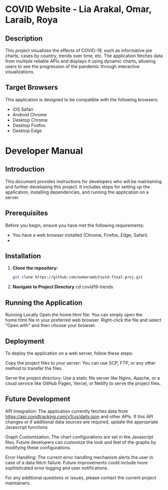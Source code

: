 # COVID Website - Lia Arakal, Omar, Laraib, Roya

## Description
This project visualizes the effects of COVID-19, such as informative pie charts, cases by country, trends over time, etc. The application fetches data from multiple reliable APIs and displays it using dynamic charts, allowing users to see the progression of the pandemic through interactive visualizations.

## Target Browsers
This application is designed to be compatible with the following browsers:
- iOS Safari
- Android Chrome
- Desktop Chrome
- Desktop Firefox
- Desktop Edge

# Developer Manual

## Introduction
This document provides instructions for developers who will be maintaining and further developing this project. It includes steps for setting up the application, installing dependencies, and running the application on a server.

## Prerequisites
Before you begin, ensure you have met the following requirements:
- You have a web browser installed (Chrome, Firefox, Edge, Safari).
- 
## Installation
1. **Clone the repository:**
   ```bash
   git clone https://github.com/oomarumd/Covid-final-proj.git
2. **Navigate to Project Directory**
   cd covid19-trends

## Running the Application
Running Locally
Open the home.html file:
You can simply open the home.html file in your preferred web browser. Right-click the file and select "Open with" and then choose your browser.

## Deployment
To deploy the application on a web server, follow these steps:

Copy the project files to your server:
You can use SCP, FTP, or any other method to transfer the files.

Serve the project directory:
Use a static file server like Nginx, Apache, or a cloud service like GitHub Pages, Vercel, or Netlify to serve the project files.

## Future Development
API Integration:
The application currently fetches data from https://api.covidtracking.com/v1/us/daily.json and other APIs. If this API changes or if additional data sources are required, update the appropriate Javascript functions.

Graph Customization:
The chart configurations are set in the Javascript files. Future developers can customize the look and feel of the graphs by modifying these configurations.

Error Handling:
The current error handling mechanism alerts the user in case of a data fetch failure. Future improvements could include more sophisticated error logging and user notifications.

For any additional questions or issues, please contact the current project maintainers.
